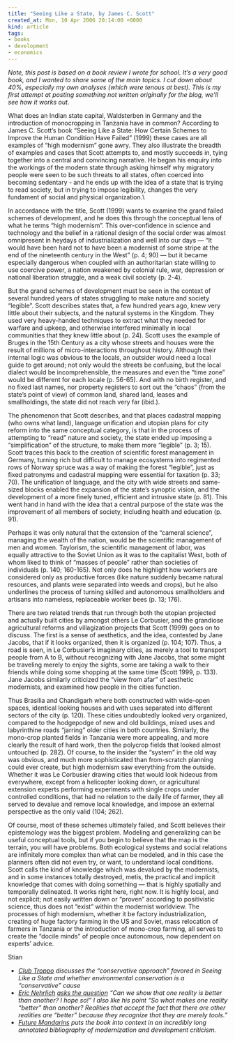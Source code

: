 ```yaml
---
title: "Seeing Like a State, by James C. Scott"
created_at: Mon, 10 Apr 2006 20:14:00 +0000
kind: article
tags:
- books
- development
- economics
---
```


*Note, this post is based on a book review I wrote for school. It’s a
very good book, and I wanted to share some of the main topics. I cut
down about 40%, especially my own analyses (which were tenous at best).
This is my first attempt at posting something not written originally for
the blog, we’ll see how it works out.*

What does an Indian state capital, Waldsterben in Germany and the
introduction of monocropping in Tanzania have in common? According to
James C. Scott’s book “Seeing Like a State: How Certain Schemes to
Improve the Human Condition Have Failed” (1999) these cases are all
examples of “high modernism” gone awry. They also illustrate the breadth
of examples and cases that Scott attempts to, and mostly succeeds in,
tying together into a central and convincing narrative. He began his
enquiry into the workings of the modern state through asking himself why
migratory people were seen to be such threats to all states, often
coerced into becoming sedentary - and he ends up with the idea of a
state that is trying to read society, but in trying to impose
legibility, changes the very fundament of social and physical
organization.\

In accordance with the title, Scott (1999) wants to examine the grand
failed schemes of development, and he does this through the conceptual
lens of what he terms “high modernism”. This over-confidence in science
and technology and the belief in a rational design of the social order
was almost omnipresent in heydays of industrialization and well into our
days — “It would have been hard not to have been a modernist of some
stripe at the end of the nineteenth century in the West” (p. 4; 90) —
but it became especially dangerous when coupled with an authoritarian
state willing to use coercive power, a nation weakened by colonial rule,
war, depression or national liberation struggle, and a weak civil
society (p. 2-4).

But the grand schemes of development must be seen in the context of
several hundred years of states struggling to make nature and society
“legible”. Scott describes states that, a few hundred years ago, knew
very little about their subjects, and the natural systems in the
Kingdom. They used very heavy-handed techniques to extract what they
needed for warfare and upkeep, and otherwise interfered minimally in
local communities that they knew little about (p. 24). Scott uses the
example of Bruges in the 15th Century as a city whose streets and houses
were the result of millions of micro-interactions throughout history.
Although their internal logic was obvious to the locals, an outsider
would need a local guide to get around; not only would the streets be
confusing, but the local dialect would be incomprehensible, the measures
and even the “time zone” would be different for each locale (p. 56-65).
And with no birth register, and no fixed last names, nor property
registers to sort out the “chaos” (from the state’s point of view) of
common land, shared land, leases and smallholdings, the state did not
reach very far (ibid.).

The phenomenon that Scott describes, and that places cadastral mapping
(who owns what land), language unification and utopian plans for city
reform into the same conceptual category, is that in the process of
attempting to “read” nature and society, the state ended up imposing a
“simplification” of the structure, to make them more “legible” (p. 3;
15). Scott traces this back to the creation of scientific forest
management in Germany, turning rich but difficult to manage ecosystems
into regimented rows of Norway spruce was a way of making the forest
“legible”, just as fixed patronyms and cadastral mapping were essential
for taxation (p. 33; 70). The unification of language, and the city with
wide streets and same-sized blocks enabled the expansion of the state’s
synoptic vision, and the development of a more finely tuned, efficient
and intrusive state (p. 81). This went hand in hand with the idea that a
central purpose of the state was the improvement of all members of
society, including health and education (p. 91).

Perhaps it was only natural that the extension of the “cameral science”,
managing the wealth of the nation, would be the scientific management of
men and women. Taylorism, the scientific management of labor, was
equally attractive to the Soviet Union as it was to the capitalist West,
both of whom liked to think of “masses of people” rather than societies
of individuals (p. 140; 160-165). Not only does he highlight how workers
are considered only as productive forces (like nature suddenly became
natural resources, and plants were separated into weeds and crops), but
he also underlines the process of turning skilled and autonomous
smallholders and artisans into nameless, replaceable worker bees (p. 13;
176).

There are two related trends that run through both the utopian projected
and actually built cities by amongst others Le Corbusier, and the
grandiose agricultural reforms and villagization projects that Scott
(1999) goes on to discuss. The first is a sense of aesthetics, and the
idea, contested by Jane Jacobs, that if it looks organized, then it is
organized (p. 104; 107). Thus, a road is seen, in Le Corbusier’s
imaginary cities, as merely a tool to transport people from A to B,
without recognizing with Jane Jacobs, that some might be traveling
merely to enjoy the sights, some are taking a walk to their friends
while doing some shopping at the same time (Scott 1999, p. 133). Jane
Jacobs similarly criticized the “view from afar” of aesthetic
modernists, and examined how people in the cities function.

Thus Brasilia and Chandigarh where both constructed with wide-open
spaces, identical looking houses and with uses separated into different
sectors of the city (p. 120). These cities undoubtedly looked very
organized, compared to the hodgepodge of new and old buildings, mixed
uses and labyrinthine roads “jarring” older cities in both countries.
Similarly, the mono-crop planted fields in Tanzania were more appealing,
and more clearly the result of hard work, then the polycrop fields that
looked almost untouched (p. 282). Of course, to the insider the “system”
in the old way was obvious, and much more sophisticated than
from-scratch planning could ever create, but high modernism saw
everything from the outside. Whether it was Le Corbusier drawing cities
that would look hideous from everywhere, except from a helicopter
looking down, or agricultural extension experts performing experiments
with single crops under controlled conditions, that had no relation to
the daily life of farmer, they all served to devalue and remove local
knowledge, and impose an external perspective as the only valid (104;
262).

Of course, most of these schemes ultimately failed, and Scott believes
their epistemology was the biggest problem. Modeling and generalizing
can be useful conceptual tools, but if you begin to believe that the map
is the terrain, you will have problems. Both ecological systems and
social relations are infinitely more complex than what can be modeled,
and in this case the planners often did not even try, or want, to
understand local conditions. Scott calls the kind of knowledge which was
devalued by the modernists, and in some instances totally destroyed,
metis, the practical and implicit knowledge that comes with doing
something — that is highly spatially and temporally delineated. It works
right here, right now. It is highly local, and not explicit; not easily
written down or “proven” according to positivistic science, thus does
not “exist” within the modernist worldview. The processes of high
modernism, whether it be factory industrialization, creating of huge
factory farming in the US and Soviet, mass relocation of farmers in
Tanzania or the introduction of mono-crop farming, all serves to create
the “docile minds” of people once autonomous, now dependent on experts’
advice.

Stian

-   *[Club
  Troppo](http://www.clubtroppo.com.au/2006/01/21/green-all-the-way-through) discusses the “conservative approach” favored in Seeing Like
  a State and whether environmental conservation is a “conservative”
  cause*
-   *[Eric
  Nehrlich](http://www.nehrlich.com/blog/2005/12/28/incomplete-realities) [asks the question](http://www.nytimes.com/books/first/s/scott-state.html) “Can we show that one reality is better
  than another? I hope so!”
  I also like his point “So what makes one reality “better” than
  another? Realities that accept the fact that there are other
  realities are “better” because they recognize that they are merely
  tools.”*
-   *[Future
  Mandarins](http://futuremandarins.blogspot.com/2004/11/bibliographic-essay.html)
  puts the book into context in an incredibly long annotated
  bibliography of modernization and development criticism.*

